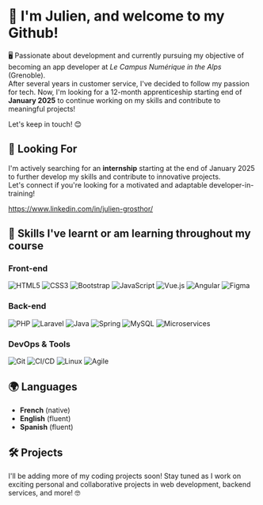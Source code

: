 # 👋 I'm Julien, and welcome to my Github!

🖥️ Passionate about development and currently pursuing my objective of becoming an app developer at *Le Campus Numérique in the Alps* (Grenoble).  
After several years in customer service, I've decided to follow my passion for tech. Now, I'm looking for a 12-month apprenticeship starting end of **January 2025** to continue working on my skills and contribute to meaningful projects!  
  
  Let's keep in touch! 😊

## 🎯 Looking For
I'm actively searching for an **internship** starting at the end of January 2025 to further develop my skills and contribute to innovative projects.  
Let's connect if you're looking for a motivated and adaptable developer-in-training!  

  https://www.linkedin.com/in/julien-grosthor/


## 🚀 Skills I've learnt or am learning throughout my course

### Front-end
![HTML5](https://img.shields.io/badge/HTML5-E34F26?style=for-the-badge&logo=html5&logoColor=white)  ![CSS3](https://img.shields.io/badge/CSS3-1572B6?style=for-the-badge&logo=css3&logoColor=white)  ![Bootstrap](https://img.shields.io/badge/Bootstrap-563D7C?style=for-the-badge&logo=bootstrap&logoColor=white)  ![JavaScript](https://img.shields.io/badge/JavaScript-F7DF1E?style=for-the-badge&logo=javascript&logoColor=black)  ![Vue.js](https://img.shields.io/badge/Vue.js-4FC08D?style=for-the-badge&logo=vue.js&logoColor=white)  ![Angular](https://img.shields.io/badge/Angular-DD0031?style=for-the-badge&logo=angular&logoColor=white)  ![Figma](https://img.shields.io/badge/Figma-F24E1E?style=for-the-badge&logo=figma&logoColor=white)

### Back-end
![PHP](https://img.shields.io/badge/PHP-777BB4?style=for-the-badge&logo=php&logoColor=white)  ![Laravel](https://img.shields.io/badge/Laravel-FF2D20?style=for-the-badge&logo=laravel&logoColor=white)  ![Java](https://img.shields.io/badge/Java-007396?style=for-the-badge&logo=java&logoColor=white)  ![Spring](https://img.shields.io/badge/Spring-6DB33F?style=for-the-badge&logo=spring&logoColor=white)  ![MySQL](https://img.shields.io/badge/MySQL-4479A1?style=for-the-badge&logo=mysql&logoColor=white)  ![Microservices](https://img.shields.io/badge/Microservices-ffca28?style=for-the-badge)

### DevOps & Tools
![Git](https://img.shields.io/badge/Git-F05032?style=for-the-badge&logo=git&logoColor=white)  ![CI/CD](https://img.shields.io/badge/CI%2FCD-4285F4?style=for-the-badge&logo=googlecloud&logoColor=white)  ![Linux](https://img.shields.io/badge/Linux-FCC624?style=for-the-badge&logo=linux&logoColor=black)  ![Agile](https://img.shields.io/badge/Agile-0052CC?style=for-the-badge&logo=jira&logoColor=white)

## 🌍 Languages
- **French** (native)
- **English** (fluent)
- **Spanish** (fluent)

## 🛠️ Projects
I'll be adding more of my coding projects soon! Stay tuned as I work on exciting personal and collaborative projects in web development, backend services, and more! 🤓
